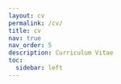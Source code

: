 ```yaml
---
layout: cv
permalink: /cv/
title: cv
nav: true
nav_order: 5
description: Curriculum Vitae
toc:
  sidebar: left
---
```

